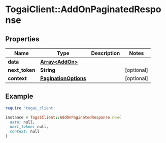 # TogaiClient::AddOnPaginatedResponse

## Properties

| Name | Type | Description | Notes |
| ---- | ---- | ----------- | ----- |
| **data** | [**Array&lt;AddOn&gt;**](AddOn.md) |  |  |
| **next_token** | **String** |  | [optional] |
| **context** | [**PaginationOptions**](PaginationOptions.md) |  | [optional] |

## Example

```ruby
require 'togai_client'

instance = TogaiClient::AddOnPaginatedResponse.new(
  data: null,
  next_token: null,
  context: null
)
```

